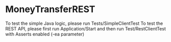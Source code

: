 # MoneyTransferREST

To test the simple Java logic, please run Tests/SimpleClientTest
To test the REST API, please first run Application/Start and then run Test/RestClientTest with Asserts enabled (-ea parameter)
